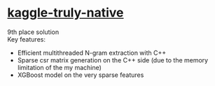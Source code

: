 # [kaggle-truly-native](https://www.kaggle.com/c/dato-native)  

9th place solution  
Key features:
- Efficient multithreaded N-gram extraction with C++
- Sparse csr matrix generation on the C++ side (due to the memory limitation of the my machine)
- XGBoost model on the very sparse features

